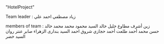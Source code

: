 "HotelProject"

Team leader : زياد مصطفي احمد علي 

members of team :
 زين أشرف مطاوع خليل 
خالد السيد محمود محمد 
محمد خالد حسن محمد
 أحمد طلعت أحمد حجازي
شروق احمد السيد بندارى
الزھراء صابر عنتر
روان السید خضر
